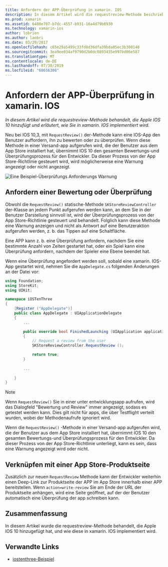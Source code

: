 ```yaml
---
title: Anfordern der APP-Überprüfung in xamarin. IOS
description: In diesem Artikel wird die requestreview-Methode beschrieben, die von Apple zu IOS 10 hinzugefügt wurde, und es wird erläutert, wie Sie in xamarin. IOS implementiert wird.
ms.prod: xamarin
ms.assetid: 6408e707-b7dc-4557-b931-16a4d79b8930
ms.technology: xamarin-ios
author: lobrien
ms.author: laobri
ms.date: 03/29/2017
ms.openlocfilehash: c65e29a5499c33fd8d36dfa39bda05ec3b300148
ms.sourcegitcommit: 3ea9ee034af9790d2b0dc0893435e997bd06e587
ms.translationtype: MT
ms.contentlocale: de-DE
ms.lasthandoff: 07/30/2019
ms.locfileid: "68656308"
---
```

# <a name="request-app-review-in-xamarinios"></a>Anfordern der APP-Überprüfung in xamarin. IOS

_In diesem Artikel wird die requestreview-Methode behandelt, die Apple IOS 10 hinzufügt und erläutert, wie Sie in xamarin. IOS implementiert wird._

Neu bei IOS 10,3, mit `RequestReview()` der-Methode kann eine IOS-App den Benutzer auffordern, ihn zu bewerten oder zu überprüfen. Wenn diese Methode in einer Versand-app aufgerufen wird, die der Benutzer aus dem App Store installiert hat, übernimmt IOS 10 den gesamten Bewertungs-und Überprüfungsprozess für den Entwickler. Da dieser Prozess von der App Store-Richtlinie gesteuert wird, wird möglicherweise eine Warnung angezeigt oder nicht angezeigt.

![](request-app-review-images/review01.png "Eine Beispiel-Überprüfungs Anforderungs Warnung")

## <a name="requesting-a-rating-or-review"></a>Anfordern einer Bewertung oder Überprüfung

Obwohl die `RequestReview()` statische-Methode `SKStoreReviewController` der-Klasse an jedem Punkt aufgerufen werden kann, an dem Sie in der Benutzer Darstellung sinnvoll ist, wird der Überprüfungsprozess von der App Store-Richtlinie gesteuert und behandelt. Folglich kann diese Methode eine Warnung anzeigen und nicht als Antwort auf eine Benutzeraktion aufgerufen werden, z. b. das Tippen auf eine Schaltfläche.

Eine APP kann z. b. eine Überprüfung anfordern, nachdem Sie eine bestimmte Anzahl von Zeiten gestartet hat, oder ein Spiel kann eine Überprüfung anfordern, nachdem der Spieler eine Ebene beendet hat.

Wenn eine Überprüfung angefordert werden soll, sobald eine xamarin. IOS-App gestartet wird, nehmen Sie die `AppDelegate.cs` folgenden Änderungen an der Datei vor:

```csharp
using Foundation;
using StoreKit;
using UIKit;

namespace iOSTenThree
{
    [Register ("AppDelegate")]
    public class AppDelegate : UIApplicationDelegate
    {
        ...

        public override bool FinishedLaunching (UIApplication application, NSDictionary launchOptions)
        {
            // Request a review from the user
            SKStoreReviewController.RequestReview ();

            return true;
        }
        
        ...
        
    }
}
```

> [!NOTE]
> Wenn `RequestReview()` Sie in einer unter entwicklungsapp aufrufen, wird das Dialogfeld "Bewertung und Review" immer angezeigt, sodass es getestet werden kann. Dies gilt nicht für apps, die über Testflight verteilt wurden, wobei der Methodenaufrufe ignoriert wird.

Wenn die `RequestReview()` -Methode in einer Versand-app aufgerufen wird, die der Benutzer aus dem App Store installiert hat, übernimmt IOS 10 den gesamten Bewertungs-und Überprüfungsprozess für den Entwickler. Da dieser Prozess von der App Store-Richtlinie unterliegt, kann es sein, dass eine Warnung angezeigt wird oder nicht.

## <a name="linking-to-an-app-store-product-page"></a>Verknüpfen mit einer App Store-Produktseite 

Zusätzlich zur neuen `RequestReview` Methode kann der Entwickler weiterhin einen Deep-Link zur Produktseite der APP im App Store innerhalb einer APP bereitstellen. Wenn `action=write-review` Sie am Ende der URL der Produktseite anhängen, wird eine Seite geöffnet, auf der der Benutzer automatisch eine Überprüfung der app schreiben kann. 

## <a name="summary"></a>Zusammenfassung

In diesem Artikel wurde die requestreview-Methode behandelt, die Apple IOS 10 hinzugefügt hat, und wie diese in xamarin. IOS implementiert wird.



## <a name="related-links"></a>Verwandte Links

- [iostenthree-Beispiel](https://docs.microsoft.com/samples/xamarin/ios-samples/ios10-iostenthree/)

